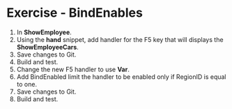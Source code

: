 ﻿# Exercise - BindEnables

1.  In  **ShowEmployee**.
2.  Using the **hand** snippet, add handler for the F5 key that will displays the **ShowEmployeeCars**.
3.	Save changes to Git.
4.  Build and test.
4.  Change the new F5 handler to use **Var**.
5.  Add BindEnabled limit the handler to be enabled only if RegionID is equal to one.  
6.  Save changes to Git.
8.  Build and test.
